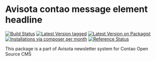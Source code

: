 Avisota contao message element headline
=======================================

[![Build Status](https://travis-ci.org/avisota/contao-message-element-headline.png)](https://travis-ci.org/avisota/contao-message-element-headline)
[![Latest Version tagged](http://img.shields.io/github/tag/avisota/contao-message-element-headline.svg)](https://github.com/avisota/contao-message-element-headline/tags)
[![Latest Version on Packagist](http://img.shields.io/packagist/v/avisota/contao-message-element-headline.svg)](https://packagist.org/packages/avisota/contao-message-element-headline)
[![Installations via composer per month](http://img.shields.io/packagist/dm/avisota/contao-message-element-headline.svg)](https://packagist.org/packages/avisota/contao-message-element-headline)
[![Reference Status](https://www.versioneye.com/php/avisota:contao-message-element-headline/rbadge.svg?style=flat)](https://www.versioneye.com/php/avisota:contao-message-element-headline)

This package is a part of Avisota newsletter system for Contao Open Source CMS
